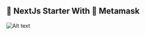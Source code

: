 ## 🚀 NextJs Starter With 🦊 Metamask 

![Alt text](https://cloud-g07726cmo-hack-club-bot.vercel.app/0screenshot_2023-10-12_at_4.52.23_am.webp "NextJs With Metamask")
